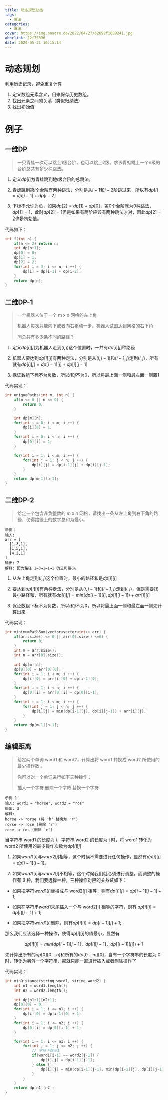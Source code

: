 ```yaml
---
title: 动态规划总结
tags:
  - 算法
categories:
  - 算法
cover: https://img.ansore.de/2022/04/27/62692f1609241.jpg
abbrlink: 22f75390
date: 2020-05-31 16:15:14
---
```


 # 动态规划

利用历史记录，避免重复计算

1. 定义数组元素含义，用来保存历史数组。
2. 找出元素之间的关系（类似归纳法）
3. 找出初始值

# 例子

## 一维DP

> 一只青蛙一次可以跳上1级台阶，也可以跳上2级。求该青蛙跳上一个n级的台阶总共有多少种跳法。

1. 定义$dp[i]$为青蛙跳到地$i$级台阶的总跳法。

2. 青蛙跳到第$i$个台阶有两种跳法，分别是从$i-1$和$i - 2$阶跳过来，所以有$dp[i]=dp[i-1]+dp[i-2]$

3. 下标不允许为负，如果$dp[2]=dp[1]+dp[0]$，第0个台阶就为0种跳法，$dp[1]=1$，此时$dp[2]=1$但是如果有两阶应该有两种跳法才对，因此$dp[2]=2$也是初始值。

代码如下：

```c++
int f(int n) {
	if(n <= 2) return n;
	int dp[n+1];
	dp[0] = 0;
	dp[1] = 1;
	dp[2] = 2;
	for(int i = 3; i <= n; i ++) {
		dp[i] = dp[i-1] + dp[i-2];
	}
	return dp[n];
}
```

## 二维DP-1

> 一个机器人位于一个 m x n 网格的左上角 
>
> 机器人每次只能向下或者向右移动一步。机器人试图达到网格的右下角
>
> 问总共有多少条不同的路径？

1. 定义$dp[i][j]$为机器人走到$(i,j)$这个位置时，一共有$dp[i][j]$种路径

2. 机器人要达到$dp[i][j]$有两种走法，分别是从$(i, j-1)$和$(i-1,j)$走到$(i,j)$，所有就有$dp[i][j]=dp[i-1][j] + dp[i][j-1]$

3. 保证数组下标不为负数，所以$i$和$j$不为0，所以将最上面一侧和最左面一侧置1

代码实现：

```c++
int uniquePaths(int m, int n) {
	if(m <= 0 || n <= 0) {
		return 0;
	}

	int dp[m][n];
	for(int i = 0; i < m; i ++) {
		dp[i][0] = 1;
	}
	for(int i = 0; i < n; i ++) {
		dp[0][i] = 1;
	}

	for(int i = 1; i < m; i ++) {
		for(int j = 1; j < n; j ++) {
			dp[i][j] = dp[i-1][j] + dp[i][j-1];
		}
	}
	return dp[m-1][n-1];
}
```



## 二维DP-2

>给定一个包含非负整数的 *m* x *n* 网格，请找出一条从左上角到右下角的路径，使得路径上的数字总和为最小。

```
举例：
输入:
arr = [
  [1,3,1],
  [1,5,1],
  [4,2,1]
]
输出: 7
解释: 因为路径 1→3→1→1→1 的总和最小。
```

1. 从左上角走到$(i, j)$这个位置时，最小的路径和是$dp[i][j]$

2. 要达到$dp[i][j]$有两种走法，分别是从$(i, j-1)$和$(i-1,j)$走到$(i,j)$，但是需要找最小路径和，所有就有$dp[i][j]=min(dp[i-1][j] , dp[i][j-1]) + arr[i][j]$

3. 保证数组下标不为负数，所以$i$和$j$不为0，所以将最上面一侧和最左面一侧先计算出来

代码实现：

```c++
int minimumPathSum(vector<vector<int>> arr) {
	if(arr.size() <= 0 || arr[0].size() <=0) {
		return 0;
	}
	int m = arr.size();
	int n = arr[0].size();

	int dp[m][n];
	dp[0][0] = arr[0][0];
	for(int i = 1; i < m; i ++) {
		dp[i][0] = arr[i][0] + dp[i-1][0];
	}
	for(int i = 1; i < n; i ++) {
		dp[0][i] = arr[0][i] + dp[0][i-1];
	}
	for(int i = 1; i < m; i ++) {
		for(int j = 1; j < n; j ++) {
			dp[i][j] = min(dp[i-1][j], dp[i][j-1]) + arr[i][j];
		}
	}
	return dp[m-1][n-1];
}
```

## 编辑距离

> 给定两个单词 word1 和 word2，计算出将 word1 转换成 word2 所使用的最少操作数 。
>
> 你可以对一个单词进行如下三种操作：
>
> 插入一个字符
> 删除一个字符
> 替换一个字符

```
示例 1:
输入: word1 = "horse", word2 = "ros"
输出: 3
解释: 
horse -> rorse (将 'h' 替换为 'r')
rorse -> rose (删除 'r')
rose -> ros (删除 'e')
```

当字符串 word1 的长度为 i，字符串 word2 的长度为 j 时，将 word1 转化为 word2 所使用的最少操作次数为$dp[i][j]$

1. 如果$word1[i]$与$word2[j]$相等，这个时候不需要进行任何操作，显然有$dp[i] [j] = dp[i-1] [j-1]$。

2. 如果$word1[i]$与$word2[j]$不相等，这个时候我们就必须进行调整，而调整的操作有 3 种，我们要选择一种。三种操作对应的关系试如下：

- 如果把字符$word1[i]$替换成与 word2[j] 相等，则有$dp[i][j] = dp[i-1][j-1] + 1$;

- 如果在字符串$word1$末尾插入一个与 word2[j] 相等的字符，则有 $dp[i][j] = dp[i][j-1] + 1$;

- 如果把字符$word1[i]$删除，则有$dp[i][j] = dp[i-1][j] + 1$;

那么我们应该选择一种操作，使得$dp[i][j]$的值最小，显然有

$$dp[i][j] = min(dp[i-1][j-1]，dp[i][j-1]，dp[[i-1][j]]) + 1$$

先计算出所有的$dp[0][0….n]$和所有的$dp[0….m][0]$，当有一个字符串的长度为 0 时，转化为另外一个字符串，那就只能一直进行插入或者删除操作了

代码实现：

```c++
int minDistance(string word1, string word2) {
	int n1 = word1.length();
	int n2 = word2.length();

	int dp[n1+1][n2+1];
	dp[0][0] = 0;
	for(int i = 1; i <= n1; i ++) {
		dp[i][0] = dp[i-1][0] + 1;
	}
	for(int i = 1; i <= n2; i ++) {
		dp[0][i] = dp[0][i-1] + 1;
	}

	for(int i = 1; i <= n1; i ++) {
		for(int j = 1; j <= n2; j ++) {
			// 字符下标少1
			if(word1[i-1] == word2[j-1]) {
				dp[i][j] = dp[i-1][j-1];
			} else {
				dp[i][j] = min(dp[i-1][j-1], min(dp[i-1][j], dp[i][j-1])) + 1;
			}
		}
	}
	return dp[n1][n2];
}
```
